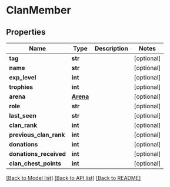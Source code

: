 # ClanMember

## Properties
Name | Type | Description | Notes
------------ | ------------- | ------------- | -------------
**tag** | **str** |  | [optional] 
**name** | **str** |  | [optional] 
**exp_level** | **int** |  | [optional] 
**trophies** | **int** |  | [optional] 
**arena** | [**Arena**](Arena.md) |  | [optional] 
**role** | **str** |  | [optional] 
**last_seen** | **str** |  | [optional] 
**clan_rank** | **int** |  | [optional] 
**previous_clan_rank** | **int** |  | [optional] 
**donations** | **int** |  | [optional] 
**donations_received** | **int** |  | [optional] 
**clan_chest_points** | **int** |  | [optional] 

[[Back to Model list]](../README.md#documentation-for-models) [[Back to API list]](../README.md#documentation-for-api-endpoints) [[Back to README]](../README.md)

